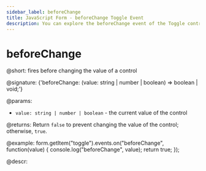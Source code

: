 ```yaml
---
sidebar_label: beforeChange
title: JavaScript Form - beforeChange Toggle Event 
description: You can explore the beforeChange event of the Toggle control of Form in the documentation of the DHTMLX JavaScript UI library. Browse developer guides and API reference, try out code examples and live demos, and download a free 30-day evaluation version of DHTMLX Suite.
---
```


# beforeChange

@short: fires before changing the value of a control

@signature: {'beforeChange: (value: string | number | boolean) => boolean | void;'}

@params:
- `value: string | number | boolean` - the current value of the control

@returns:
Return `false` to prevent changing the value of the control; otherwise, `true`.

@example:
form.getItem("toggle").events.on("beforeChange", function(value) {
    console.log("beforeChange", value);
    return true;
});

@descr:
